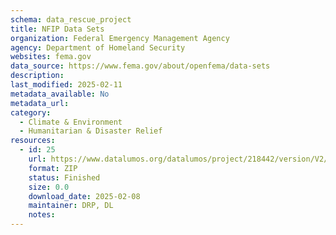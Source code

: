 ```yaml
---
schema: data_rescue_project 
title: NFIP Data Sets
organization: Federal Emergency Management Agency
agency: Department of Homeland Security
websites: fema.gov
data_source: https://www.fema.gov/about/openfema/data-sets
description: 
last_modified: 2025-02-11
metadata_available: No
metadata_url: 
category:
  - Climate & Environment 
  - Humanitarian & Disaster Relief 
resources:
  - id: 25
    url: https://www.datalumos.org/datalumos/project/218442/version/V2/view
    format: ZIP
    status: Finished
    size: 0.0
    download_date: 2025-02-08
    maintainer: DRP, DL
    notes: 
---
```

